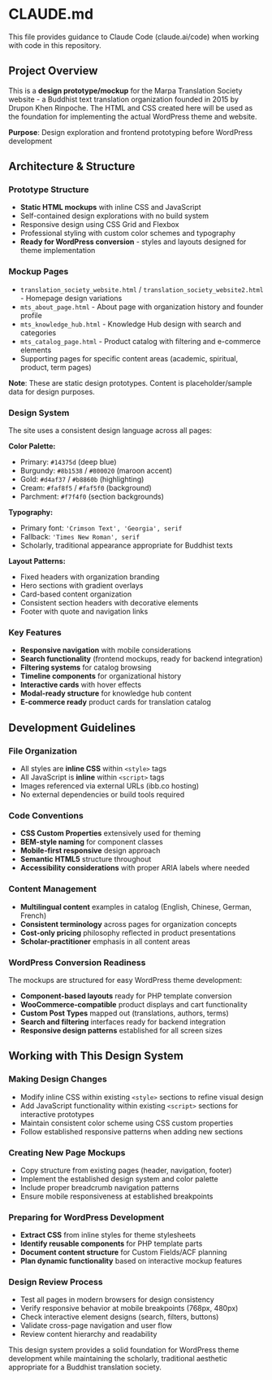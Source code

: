 # CLAUDE.md

This file provides guidance to Claude Code (claude.ai/code) when working with code in this repository.

## Project Overview

This is a **design prototype/mockup** for the Marpa Translation Society website - a Buddhist text translation organization founded in 2015 by Drupon Khen Rinpoche. The HTML and CSS created here will be used as the foundation for implementing the actual WordPress theme and website.

**Purpose**: Design exploration and frontend prototyping before WordPress development

## Architecture & Structure

### Prototype Structure
- **Static HTML mockups** with inline CSS and JavaScript
- Self-contained design explorations with no build system
- Responsive design using CSS Grid and Flexbox
- Professional styling with custom color schemes and typography
- **Ready for WordPress conversion** - styles and layouts designed for theme implementation

### Mockup Pages
- `translation_society_website.html` / `translation_society_website2.html` - Homepage design variations
- `mts_about_page.html` - About page with organization history and founder profile
- `mts_knowledge_hub.html` - Knowledge Hub design with search and categories
- `mts_catalog_page.html` - Product catalog with filtering and e-commerce elements
- Supporting pages for specific content areas (academic, spiritual, product, term pages)

**Note**: These are static design prototypes. Content is placeholder/sample data for design purposes.

### Design System
The site uses a consistent design language across all pages:

**Color Palette:**
- Primary: `#14375d` (deep blue)
- Burgundy: `#8b1538` / `#800020` (maroon accent)
- Gold: `#d4af37` / `#b8860b` (highlighting)
- Cream: `#faf8f5` / `#faf5f0` (background)
- Parchment: `#f7f4f0` (section backgrounds)

**Typography:**
- Primary font: `'Crimson Text', 'Georgia', serif`
- Fallback: `'Times New Roman', serif`
- Scholarly, traditional appearance appropriate for Buddhist texts

**Layout Patterns:**
- Fixed headers with organization branding
- Hero sections with gradient overlays
- Card-based content organization
- Consistent section headers with decorative elements
- Footer with quote and navigation links

### Key Features
- **Responsive navigation** with mobile considerations
- **Search functionality** (frontend mockups, ready for backend integration)
- **Filtering systems** for catalog browsing
- **Timeline components** for organizational history
- **Interactive cards** with hover effects
- **Modal-ready structure** for knowledge hub content
- **E-commerce ready** product cards for translation catalog

## Development Guidelines

### File Organization
- All styles are **inline CSS** within `<style>` tags
- All JavaScript is **inline** within `<script>` tags  
- Images referenced via external URLs (ibb.co hosting)
- No external dependencies or build tools required

### Code Conventions
- **CSS Custom Properties** extensively used for theming
- **BEM-style naming** for component classes
- **Mobile-first responsive** design approach
- **Semantic HTML5** structure throughout
- **Accessibility considerations** with proper ARIA labels where needed

### Content Management
- **Multilingual content** examples in catalog (English, Chinese, German, French)
- **Consistent terminology** across pages for organization concepts
- **Cost-only pricing** philosophy reflected in product presentations
- **Scholar-practitioner** emphasis in all content areas

### WordPress Conversion Readiness
The mockups are structured for easy WordPress theme development:
- **Component-based layouts** ready for PHP template conversion
- **WooCommerce-compatible** product displays and cart functionality
- **Custom Post Types** mapped out (translations, authors, terms)
- **Search and filtering** interfaces ready for backend integration
- **Responsive design patterns** established for all screen sizes

## Working with This Design System

### Making Design Changes
- Modify inline CSS within existing `<style>` sections to refine visual design
- Add JavaScript functionality within existing `<script>` sections for interactive prototypes
- Maintain consistent color scheme using CSS custom properties
- Follow established responsive patterns when adding new sections

### Creating New Page Mockups
- Copy structure from existing pages (header, navigation, footer)
- Implement the established design system and color palette
- Include proper breadcrumb navigation patterns
- Ensure mobile responsiveness at established breakpoints

### Preparing for WordPress Development
- **Extract CSS** from inline styles for theme stylesheets
- **Identify reusable components** for PHP template parts
- **Document content structure** for Custom Fields/ACF planning
- **Plan dynamic functionality** based on interactive mockup features

### Design Review Process
- Test all pages in modern browsers for design consistency
- Verify responsive behavior at mobile breakpoints (768px, 480px)
- Check interactive element designs (search, filters, buttons)
- Validate cross-page navigation and user flow
- Review content hierarchy and readability

This design system provides a solid foundation for WordPress theme development while maintaining the scholarly, traditional aesthetic appropriate for a Buddhist translation society.